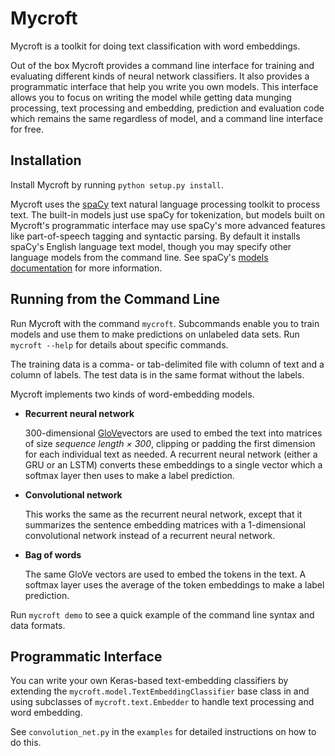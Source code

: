 # Mycroft

Mycroft is a toolkit for doing text classification with word embeddings.

Out of the box Mycroft provides a command line interface for training and evaluating different kinds of neural network
classifiers.
It also provides a programmatic interface that help you write you own models. 
This interface allows you to focus on writing the model while getting data munging processing, text processing and
embedding, prediction and evaluation code which remains the same regardless of model, and a command line interface for
free.


## Installation

Install Mycroft by running `python setup.py install`.

Mycroft uses the [spaCy](https://spacy.io/) text natural language processing toolkit to process text.
The built-in models just use spaCy for tokenization, but models built on Mycroft's programmatic interface may use
spaCy's more advanced features like part-of-speech tagging and syntactic parsing.
By default it installs spaCy's English language text model, though you may specify other language models from the
command line.
See spaCy's [models documentation](https://spacy.io/docs/usage/models) for more information.


## Running from the Command Line

Run Mycroft with the command `mycroft`.
Subcommands enable you to train models and use them to make predictions on unlabeled data sets.
Run `mycroft --help` for details about specific commands.

The training data is a comma- or tab-delimited file with column of text and a column of labels.
The test data is in the same format without the labels.

Mycroft implements two kinds of word-embedding models.

* __Recurrent neural network__

  300-dimensional [GloVe](https://nlp.stanford.edu/projects/glove/)vectors are used to embed the text into matrices of
  size _sequence length × 300_, clipping or padding the first dimension for each individual text as needed.
  A recurrent neural network (either a GRU or an LSTM) converts these embeddings to a single vector which a softmax
  layer then uses to make a label prediction.

* __Convolutional network__

  This works the same as the recurrent neural network, except that it summarizes the sentence embedding matrices with
  a 1-dimensional convolutional network instead of a recurrent neural network. 

* __Bag of words__

  The same GloVe vectors are used to embed the tokens in the text.
  A softmax layer uses the average of the token embeddings to make a label prediction.


Run `mycroft demo` to see a quick example of the command line syntax and data formats.


## Programmatic Interface

You can write your own Keras-based text-embedding classifiers by extending the `mycroft.model.TextEmbeddingClassifier`
base class in and using subclasses of `mycroft.text.Embedder` to handle text processing and word embedding.

See `convolution_net.py` in the `examples` for detailed instructions on how to do this.
